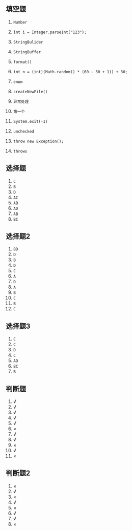 ## 填空题

1. `Number`

2. `int i = Integer.parseInt("123");`
3. `StringBulider`
4. `StringBuffer`
5. `format()`
6. `int n = (int)(Math.random() * (60 - 30 + 1)) + 30;`
7. `enum`
8. `createNewFile()`
9. `异常处理`
10. `第一个`
11. `System.exit(-1)`
12. `unchecked`
13. `throw new Exception();`
14. `throws `

## 选择题

1. `C`
2. `B`
3. `D`
4. `AC`
5. `AB`
6. `AD`
7. `AB`
8. `BC`

## 选择题2

1.  `BD`
2. `D`
3. `B`
4. `D`
5. `C`
6. `A`
7. `D`
8. `A`
9. `B`
10. `C`
11. `B`
12. `C`

## 选择题3

1. `C`
2. `C`
3. `D`
4. `C`
5. `AD`
6. `BC`
7. `B`

## 判断题

1. √
2. √
3. √
4. √
5. √
6. ×
7. √
8. √
9. ×
10. √
11. ×

## 判断题2

1. ×
2. √
3. ×
4. √
5. ×
6. √
7. √
8. ×
